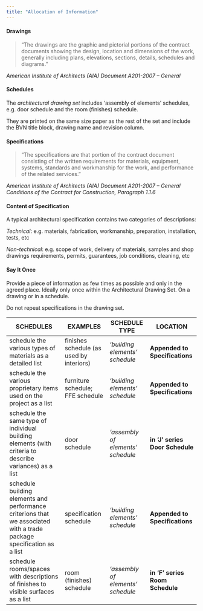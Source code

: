 ```yaml
---
title: "Allocation of Information"
---
```

#### Drawings

>“The drawings are the graphic and pictorial portions of the contract documents showing the design, location and dimensions of the work, generally including plans, elevations, sections, details, schedules and diagrams.”

_American Institute of Architects (AIA) Document A201-2007 – General_


#### Schedules

The _architectural drawing set_ includes ‘assembly of elements’ schedules, e.g. door schedule and the room (finishes) schedule.

They are printed on the same size paper as the rest of the set and include the BVN title block, drawing name and revision column.

#### Specifications

>“The specifications are that portion of the contract document consisting of the written requirements for materials, equipment, systems, standards and workmanship for the work, and performance of the related services.”

_American Institute of Architects (AIA) Document A201-2007 – General Conditions of the Contract for Construction, Paragraph 1.1.6_

#### Content of Specification

A typical architectural specification contains two categories of descriptions:

_Technical_: e.g. materials, fabrication, workmanship, preparation, installation, tests, etc

_Non-technical_: e.g. scope of work, delivery of materials, samples and shop drawings requirements, permits, guarantees, job conditions, cleaning, etc

#### Say It Once

Provide a piece of information as few times as possible and only in the agreed place. Ideally only once within the Architectural Drawing Set. On a drawing or in a schedule.

Do not repeat specifications in the drawing set.


| SCHEDULES                                                                                                             | EXAMPLES                                 | SCHEDULE TYPE                     | LOCATION                        |
|-----------------------------------------------------------------------------------------------------------------------|------------------------------------------|-----------------------------------|---------------------------------|
| schedule the various types of materials as a detailed list                                                            | finishes schedule (as used by interiors) | _‘building elements’ schedule_    | **Appended to Specifications**  |
| schedule the various proprietary items used on the project as a list                                                  | furniture schedule; FFE schedule         | _‘building elements’ schedule_    | **Appended to Specifications**  |
| schedule the same type of individual building elements (with criteria to describe variances) as a list                | door schedule                            | _‘assembly of elements’ schedule_ | **in ‘J’ series Door Schedule** |
| schedule building elements and performance criterions that we associated with a trade package specification as a list | specification schedule                   | _‘building elements’ schedule_    | **Appended to Specifications**  |
| schedule rooms/spaces with descriptions of finishes to visible surfaces as a list                                     | room (finishes) schedule                 | _‘assembly of elements’ schedule_ | **in ‘F’ series Room Schedule** |

